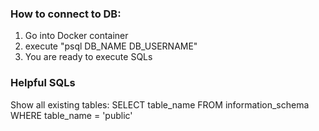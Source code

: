 ### How to connect to DB:

1. Go into Docker container
2. execute "psql DB_NAME DB_USERNAME"
3. You are ready to execute SQLs

### Helpful SQLs
Show all existing tables:
SELECT table_name FROM information_schema WHERE table_name = 'public'
